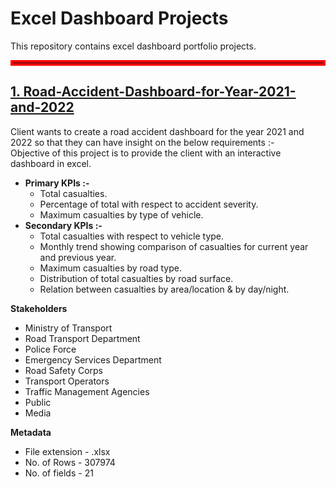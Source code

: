 # Excel Dashboard Projects <br/>
This repository contains excel dashboard portfolio projects.

<!-- Thick red line -->
<hr style="border: 4px solid red;" />

## [1. Road-Accident-Dashboard-for-Year-2021-and-2022](https://github.com/Sweta-Kaundilya/Excel-Dashboard-Projects/releases/tag/Excel_Dasboard) <br />
Client wants to create a road accident dashboard for the year 2021 and 2022 so that they can have insight on the below requirements :- <br />
Objective of this project is to provide the client with an interactive dashboard in excel. <br />

  * **Primary KPIs :-** <br />
    * Total casualties.<br />
    * Percentage of total with respect to accident severity.<br />
    * Maximum casualties by type of vehicle.<br />
  * **Secondary KPIs :-** <br />
    * Total casualties with respect to vehicle type.<br />
    * Monthly trend showing comparison of casualties for current year and previous year.<br />
    * Maximum casualties by road type.<br />
    * Distribution of total casualties by road surface.<br />
    * Relation between casualties by area/location & by day/night.<br />

**Stakeholders** <br />
  * Ministry of Transport <br />
  * Road Transport Department <br />
  * Police Force <br />
  * Emergency Services Department <br />
  * Road Safety Corps <br />
  * Transport Operators <br />
  * Traffic Management Agencies <br />
  * Public <br />
  * Media <br />

**Metadata** <br />
  * File extension - .xlsx <br />
  * No. of Rows - 307974 <br />
  * No. of fields - 21 <br />




